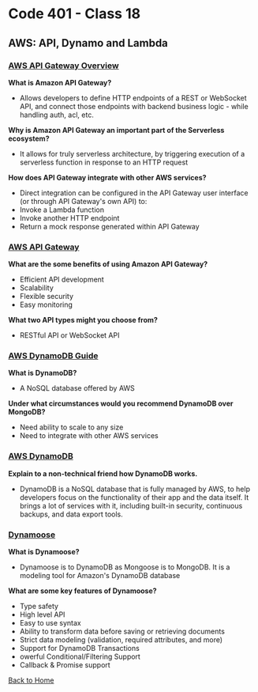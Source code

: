 # Code 401 - Class 18

## AWS: API, Dynamo and Lambda

### [AWS API Gateway Overview](https://www.serverless.com/guides/amazon-api-gateway)

**What is Amazon API Gateway?**

- Allows developers to define HTTP endpoints of a REST or WebSocket API, and connect those endpoints with backend business logic - while handling auth, acl, etc.

**Why is Amazon API Gateway an important part of the Serverless ecosystem?**

- It allows for truly serverless architecture, by triggering execution of a serverless function in response to an HTTP request

**How does API Gateway integrate with other AWS services?**

- Direct integration can be configured in the API Gateway user interface (or through API Gateway's own API) to:
- Invoke a Lambda function
- Invoke another HTTP endpoint
- Return a mock response generated within API Gateway

### [AWS API Gateway](https://aws.amazon.com/api-gateway/)

**What are the some benefits of using Amazon API Gateway?**

- Efficient API development
- Scalability
- Flexible security
- Easy monitoring

**What two API types might you choose from?**

- RESTful API or WebSocket API

### [AWS DynamoDB Guide](https://www.dynamodbguide.com/what-is-dynamo-db/)

**What is DynamoDB?**

- A NoSQL database offered by AWS

**Under what circumstances would you recommend DynamoDB over MongoDB?**

- Need ability to scale to any size
- Need to integrate with other AWS services

### [AWS DynamoDB](https://aws.amazon.com/dynamodb/)

**Explain to a non-technical friend how DynamoDB works.**

- DynamoDB is a NoSQL database that is fully managed by AWS, to help developers focus on the functionality of their app and the data itself. It brings a lot of services with it, including built-in security, continuous backups, and data export tools.

### [Dynamoose](https://dynamoosejs.com/getting_started/Introduction/)

**What is Dynamoose?**

- Dynamoose is to DynamoDB as Mongoose is to MongoDB. It is a modeling tool for Amazon's DynamoDB database

**What are some key features of Dynamoose?**

- Type safety
- High level API
- Easy to use syntax
- Ability to transform data before saving or retrieving documents
- Strict data modeling (validation, required attributes, and more)
- Support for DynamoDB Transactions
- owerful Conditional/Filtering Support
- Callback & Promise support

[Back to Home](../README.md)
